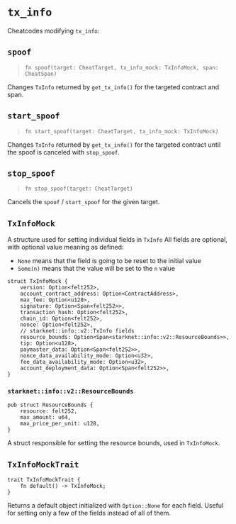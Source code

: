 # `tx_info`

Cheatcodes modifying `tx_info`:

## `spoof`

> `fn spoof(target: CheatTarget, tx_info_mock: TxInfoMock, span: CheatSpan)`

Changes `TxInfo` returned by `get_tx_info()` for the targeted contract and span.

## `start_spoof`

> `fn start_spoof(target: CheatTarget, tx_info_mock: TxInfoMock)`

Changes `TxInfo` returned by `get_tx_info()` for the targeted contract until the spoof is canceled with `stop_spoof`.

## `stop_spoof`

> `fn stop_spoof(target: CheatTarget)`

Cancels the `spoof` / `start_spoof` for the given target.


## `TxInfoMock` 

A structure used for setting individual fields in `TxInfo`
All fields are optional, with optional value meaning as defined:
- `None` means that the field is going to be reset to the initial value
- `Some(n)` means that the value will be set to the `n` value
```
struct TxInfoMock {
    version: Option<felt252>,
    account_contract_address: Option<ContractAddress>,
    max_fee: Option<u128>,
    signature: Option<Span<felt252>>,
    transaction_hash: Option<felt252>,
    chain_id: Option<felt252>,
    nonce: Option<felt252>,
    // starknet::info::v2::TxInfo fields
    resource_bounds: Option<Span<starknet::info::v2::ResourceBounds>>,
    tip: Option<u128>,
    paymaster_data: Option<Span<felt252>>,
    nonce_data_availability_mode: Option<u32>,
    fee_data_availability_mode: Option<u32>,
    account_deployment_data: Option<Span<felt252>>,
}
```

### `starknet::info::v2::ResourceBounds`
```
pub struct ResourceBounds {
    resource: felt252,
    max_amount: u64,
    max_price_per_unit: u128,
}
```
A struct responsible for setting the resource bounds, used in `TxInfoMock`.

## `TxInfoMockTrait`
```
trait TxInfoMockTrait {
    fn default() -> TxInfoMock;
}
```

Returns a default object initialized with `Option::None` for each field.
Useful for setting only a few of the fields instead of all of them.